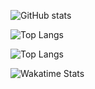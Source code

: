 ![GitHub stats](https://github-readme-stats.vercel.app/api?username=blazsmaster&show_icons=true)

![Top Langs](https://github-readme-stats.vercel.app/api/top-langs/?username=blazsmaster)

![Top Langs](https://github-readme-stats.vercel.app/api/top-langs/?username=blazsmaster&layout=compact)

![Wakatime Stats](https://github-readme-stats.vercel.app/api/wakatime?username=blazsmaster&layout=compact)
